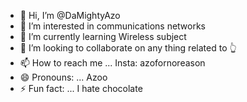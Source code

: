 - 👋 Hi, I’m @DaMightyAzo
- 👀 I’m interested in communications networks
- 🌱 I’m currently learning Wireless subject 
- 💞️ I’m looking to collaborate on any thing related to 👆
- 📫 How to reach me ... Insta: azofornoreason 
- 😄 Pronouns: ... Azoo
- ⚡ Fun fact: ... I hate chocolate 

<!---
DaMightyAzo/DaMightyAzo is a ✨ special ✨ repository because its `README.md` (this file) appears on your GitHub profile.
You can click the Preview link to take a look at your changes.
--->
